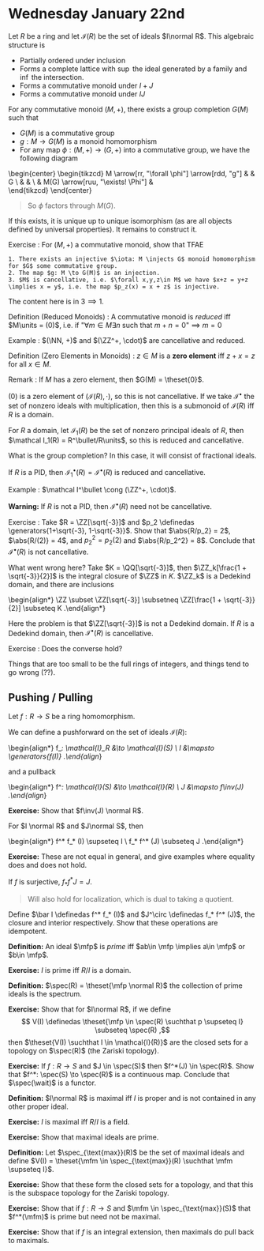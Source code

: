 # Wednesday January 22nd

Let $R$ be a ring and let $\mathcal{I} (R)$ be the set of ideals $I\normal R$. 
This algebraic structure is

- Partially ordered under inclusion
- Forms a complete lattice with $\sup$ the ideal generated by a family and $\inf$ the intersection.
- Forms a commutative monoid under $I+J$
- Forms a commutative monoid under $IJ$

For any commutative monoid $(M, +)$, there exists a group completion $G(M)$ such that

- $G(M)$ is a commutative group
- $g: M \to G(M)$ is a monoid homomorphism
- For any map $\phi: (M, +) \to (G, +)$  into a commutative group, we have the following diagram

\begin{center}
\begin{tikzcd}
M \arrow[rr, "\forall \phi"] \arrow[rdd, "g"] &                                   & G \\
                                              &                                   &   \\
                                              & M(G) \arrow[ruu, "\exists! \Phi"] &  
\end{tikzcd}
\end{center}

> So $\phi$ factors through $M(G)$.

If this exists, it is unique up to unique isomorphism (as are all objects defined by universal properties).
It remains to construct it.

Exercise
:   For $(M, +)$ a commutative monoid, show that TFAE

    1. There exists an injective $\iota: M \injects G$ monoid homomorphism for $G$ some commutative group.
    2. The map $g: M \to G(M)$ is an injection.
    3. $M$ is cancellative, i.e. $\forall x,y,z\in M$ we have $x+z = y+z \implies x = y$, i.e. the map $p_z(x) = x + z$ is injective.

The content here is in $3 \implies 1$.

Definition (Reduced Monoids)
: A commutative monoid is *reduced* iff $M\units = (0)$, i.e. if "$\forall m\in M\exists n$ such that $m+n = 0$" $\implies$ $m=0$

Example
: $(\NN, +)$ and $(\ZZ^+, \cdot)$ are cancellative and reduced.

Definition (Zero Elements in Monoids)
: $z\in M$ is a **zero element** iff $z+x = z$ for all $x\in M$.

Remark
: If $M$ has a zero element, then $G(M) = \theset{0}$.

$(0)$ is a zero element of $(\mathcal I(R), \cdot)$, so this is not cancellative.
If we take $\mathcal{I}^\bullet$ the set of nonzero ideals with multiplication, then this is a submonoid of $\mathcal{I}(R)$ iff $R$ is a domain.

For $R$ a domain, let $\mathcal{I}_1(R)$ be the set of nonzero principal ideals of $R$, then $\mathcal I_1(R) = R^\bullet/R\units$, so this is reduced and cancellative.

What is the group completion? 
In this case, it will consist of fractional ideals.

If $R$ is a PID, then $\mathcal I_1^\bullet(R) = \mathcal I^\bullet (R)$ is reduced and cancellative.

Example
: $\mathcal I^\bullet \cong (\ZZ^+, \cdot)$.

**Warning:**
If $R$ is not a PID, then $\mathcal I^\bullet(R)$ need not be cancellative.

Exercise
: Take $R = \ZZ[\sqrt{-3}]$ and $p_2 \definedas \generators{1+\sqrt{-3}, 1-\sqrt{-3}}$.
  Show that $\abs{R/p_2} = 2$, $\abs{R/(2)} = 4$, and $p_2^2 = p_2(2)$ and $\abs{R/p_2^2} = 8$.
  Conclude that $\mathcal I^\bullet(R)$ is not cancellative.

What went wrong here?
Take $K = \QQ[\sqrt{-3}]$, then $\ZZ_k[\frac{1 + \sqrt{-3}}{2}]$ is the integral closure of $\ZZ$ in $K$.
$\ZZ_k$ is a Dedekind domain, and there are inclusions

\begin{align*}
\ZZ \subset \ZZ[\sqrt{-3}] \subsetneq \ZZ[\frac{1 + \sqrt{-3}}{2}] \subseteq K
.\end{align*}

Here the problem is that $\ZZ[\sqrt{-3}]$ is not a Dedekind domain.
If $R$ is a Dedekind domain, then $\mathcal I^\bullet(R)$ is cancellative.

Exercise
: Does the converse hold?

Things that are too small to be the full rings of integers, and things tend to go wrong (??).

## Pushing / Pulling

Let $f: R\to S$ be a ring homomorphism.

We can define a pushforward on the set of ideals $\mathcal{I}(R)$:

\begin{align*}
f_*: \mathcal{I}_R &\to \mathcal{I}(S) \\
I &\mapsto \generators{f(I)}
.\end{align*}

and a pullback

\begin{align*}
f^*: \mathcal{I}(S) &\to \mathcal{I}(R) \\
J &\mapsto f\inv(J)
.\end{align*}

**Exercise:**
Show that $f\inv(J) \normal R$.

For $I \normal R$ and $J\normal S$, then 

\begin{align*}
f^* f_* (I) \supseteq I \\
f_* f^* (J) \subseteq J
.\end{align*}

**Exercise:**
These are not equal in general, and give examples where equality does and does not hold.

If $f$ is surjective, $f_* f^* J = J$.

> Will also hold for localization, which is dual to taking a quotient.

Define $\bar I \definedas f^* f_* (I)$ and $J^\circ \definedas f_* f^* (J)$, the closure and interior respectively.
Show that these operations are idempotent.

**Definition:**
An ideal $\mfp$ is *prime* iff $ab\in \mfp \implies a\in \mfp$ or $b\in \mfp$.

**Exercise:**
$I$ is prime iff $R/I$ is a domain.

**Definition:**
$\spec(R) = \theset{\mfp \normal R}$ the collection of prime ideals is the spectrum.

**Exercise:**
Show that for $I\normal R$, if we define 
$$
V(I) \definedas \theset{\mfp \in \spec(R) \suchthat p \supseteq I} \subseteq \spec(R)
,$$
then $\theset{V(I) \suchthat I \in \mathcal{I}(R)}$ are the closed sets for a topology on $\spec(R)$ (the Zariski topology).

**Exercise:**
If $f: R\to S$ and $J \in \spec(S)$ then $f^*(J) \in \spec(R)$.
Show that $f^*: \spec(S) \to \spec(R)$ is a continuous map.
Conclude that $\spec(\wait)$ is a functor.

**Definition:**
$I\normal R$ is maximal iff $I$ is proper and is not contained in any other proper ideal.

**Exercise:**
$I$ is maximal iff $R/I$ is a field.

**Exercise:**
Show that maximal ideals are prime.

**Definition:**
Let $\spec_{\text{max}}(R)$ be the set of maximal ideals and define $V(I) = \theset{\mfm \in \spec_{\text{max}}(R) \suchthat \mfm \supseteq I}$.

**Exercise:**
Show that these form the closed sets for a topology, and that this is the subspace topology for the Zariski topology.

**Exercise:**
Show that if $f: R\to S$ and $\mfm \in \spec_{\text{max}}(S)$ that $f^*(\mfm)$ is prime but need not be maximal.

**Exercise:**
Show that if $f$ is an integral extension, then maximals do pull back to maximals.
